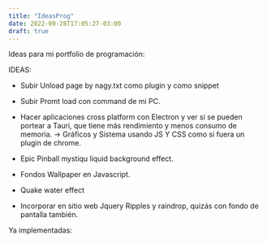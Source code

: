 ```yaml
---
title: "IdeasProg"
date: 2022-09-28T17:05:27-03:00
draft: true
---
```

Ideas para mi portfolio de programación:

IDEAS:

- Subir Unload page by nagy.txt como plugin y como snippet

- Subir Promt load con command de mi PC.

- Hacer aplicaciones cross platform con Electron y ver si se pueden portear a Tauri, que tiene más rendimiento y menos consumo de memoria.
-> Gráficos y Sistema usando JS Y CSS como si fuera un plugin de chrome.

- Epic Pinball mystiqu liquid background effect.

- Fondos Wallpaper en Javascript.

- Quake water effect

- Incorporar en sitio web Jquery Ripples y raindrop, quizás con fondo de pantalla también.

Ya implementadas:
